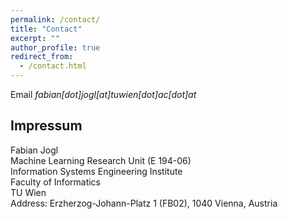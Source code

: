 ```yaml
---
permalink: /contact/
title: "Contact"
excerpt: ""
author_profile: true
redirect_from:
  - /contact.html
---
```


Email _fabian[dot]jogl[at]tuwien[dot]ac[dot]at_

## Impressum
Fabian Jogl  
Machine Learning Research Unit (E 194-06)  
Information Systems Engineering Institute  
Faculty of Informatics  
TU Wien  
Address: Erzherzog-Johann-Platz 1 (FB02), 1040 Vienna, Austria  
